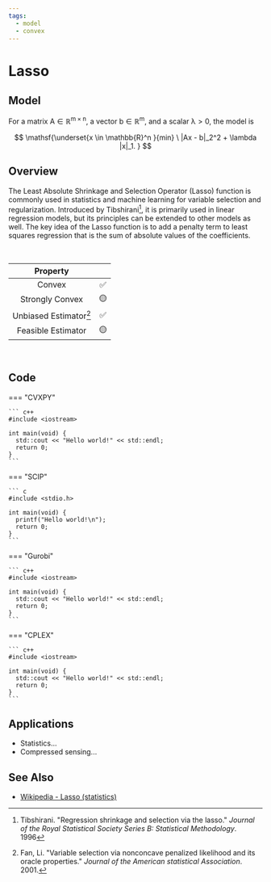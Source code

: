 ```yaml
---
tags:
  - model
  - convex
---
```


# Lasso

## Model

For a matrix $\mathsf{A \in \mathbb{R}^{m\times n}}$, a vector $\mathsf{b \in \mathbb{R}^m}$, and a scalar $\mathsf{\lambda > 0}$, the model is

$$
    \mathsf{\underset{x \in \mathbb{R}^n }{min} \ |Ax - b|_2^2 + \lambda |x|_1. }
$$

## Overview

The Least Absolute Shrinkage and Selection Operator (Lasso) function is commonly used in statistics and machine learning for variable selection and regularization. Introduced by Tibshirani[^1], it is primarily used in linear regression models, but its principles can be extended to other models as well. The key idea of the Lasso function is to add a penalty term to least squares regression that is the sum of absolute values of the coefficients.

<br>

<center>
  
| Property                |       |  
|:-----------------------:|:-----:| 
| Convex                  | ✅    |     
| Strongly Convex         | 🟡    | 
| Unbiased Estimator[^2]  | ✅    |
| Feasible Estimator      | 🟡    |

</center>

<br>

## Code

=== "CVXPY"

    ``` c++
    #include <iostream>

    int main(void) {
      std::cout << "Hello world!" << std::endl;
      return 0;
    }
    ```

=== "SCIP"

    ``` c
    #include <stdio.h>

    int main(void) {
      printf("Hello world!\n");
      return 0;
    }
    ```

=== "Gurobi"

    ``` c++
    #include <iostream>

    int main(void) {
      std::cout << "Hello world!" << std::endl;
      return 0;
    }
    ```

=== "CPLEX"

    ``` c++
    #include <iostream>

    int main(void) {
      std::cout << "Hello world!" << std::endl;
      return 0;
    }
    ```    

## Applications

- Statistics... 
- Compressed sensing...


## See Also

- [Wikipedia - Lasso (statistics)](https://en.wikipedia.org/wiki/Lasso_(statistics))

<!--- References --->

[^1]: Tibshirani. "Regression shrinkage and selection via the lasso." _Journal of the Royal Statistical Society Series B: Statistical Methodology_. 1996

[^2]: Fan, Li. "Variable selection via nonconcave penalized likelihood and its oracle properties." _Journal of the American statistical Association_. 2001.


